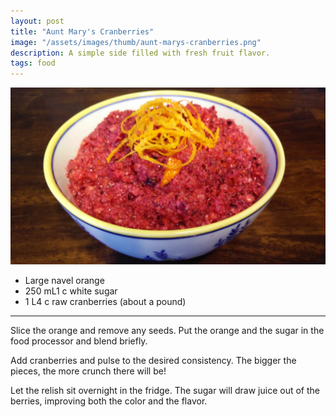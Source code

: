 ```yaml
---
layout: post
title: "Aunt Mary's Cranberries"
image: "/assets/images/thumb/aunt-marys-cranberries.png"
description: A simple side filled with fresh fruit flavor.
tags: food
---
```


![Cranberry Relish](/assets/images/wide/aunt-marys-cranberries-16x9.png)

- Large navel orange
- <span class="metric">250 mL</span><span class="imperial">1 c</span> white sugar
- <span class="metric">1 L</span><span class="imperial">4 c</span> raw cranberries <span class="imperial">(about a pound)</span>

---

Slice the orange and remove any seeds. Put the orange and the sugar in the food processor and blend briefly.

Add cranberries and pulse to the desired consistency. The bigger the pieces, the more crunch there will be!

Let the relish sit overnight in the fridge. The sugar will draw juice out of the berries, improving both the color and the flavor.
